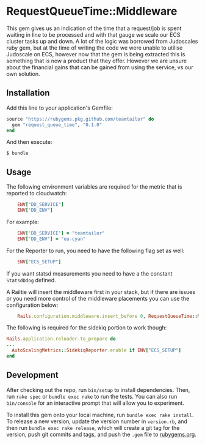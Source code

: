 # RequestQueueTime::Middleware

This gem gives us an indication of the time that a request/job is spent waiting in line to be processed and with that gauge we scale our ECS cluster tasks up and down. A lot of the logic was borrowed from Judoscales ruby gem, but at the time of writing the code we were unable to utilise Judoscale on ECS, however now that the gem is being extracted this is something that is now a product that they offer. However we are unsure about the financial gains that can be gained from using the service, vs our own solution.

## Installation

Add this line to your application's Gemfile:

```ruby
source "https://rubygems.pkg.github.com/teamtailor" do
  gem "request_queue_time", "0.1.0"
end
```

And then execute:

    $ bundle

## Usage

The following environment variables are required for the metric that is reported to cloudwatch:

```rb
    ENV["DD_SERVICE"]
    ENV["DD_ENV"]
```

For example:
```rb
    ENV["DD_SERVICE"] = "teamtailor"
    ENV["DD_ENV"] = "eu-cyan"
```

For the Reporter to run, you need to have the following flag set as well:

```rb
    ENV["ECS_SETUP"]
```

If you want statsd measurements you need to have a the constant `StatsdDdog` defined.

A Railtie will insert the middleware first in your stack, but if there are issues or you need more control of the middleware placements you can use the configuration below:

```rb
    Rails.configuration.middleware.insert_before 0, RequestQueueTime::Middleware
```

The following is required for the sidekiq portion to work though:
<!-- And add the following to the application reloader: -->

```rb
Rails.application.reloader.to_prepare do
...
  AutoScalingMetrics::SidekiqReporter.enable if ENV["ECS_SETUP"]
end
```

## Development

After checking out the repo, run `bin/setup` to install dependencies. Then, run `rake spec` or `bundle exec rake` to run the tests. You can also run `bin/console` for an interactive prompt that will allow you to experiment.

To install this gem onto your local machine, run `bundle exec rake install`. To release a new version, update the version number in `version.rb`, and then run `bundle exec rake release`, which will create a git tag for the version, push git commits and tags, and push the `.gem` file to [rubygems.org](https://rubygems.org).
